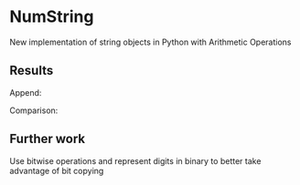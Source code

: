 # NumString
New implementation of string objects in Python with Arithmetic Operations

## Results

Append:


Comparison:

## Further work

Use bitwise operations and represent digits in binary to better take advantage of bit copying
